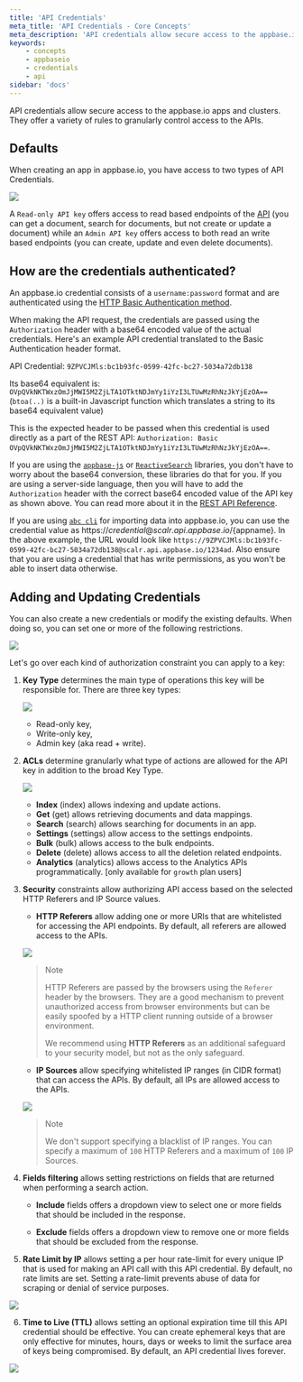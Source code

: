 ```yaml
---
title: 'API Credentials'
meta_title: 'API Credentials - Core Concepts'
meta_description: 'API credentials allow secure access to the appbase.io apps and clusters.'
keywords:
    - concepts
    - appbaseio
    - credentials
    - api
sidebar: 'docs'
---
```


API credentials allow secure access to the appbase.io apps and clusters. They offer a variety of rules to granularly control access to the APIs.

## Defaults

When creating an app in appbase.io, you have access to two types of API Credentials.

![](https://i.imgur.com/hkMdS7u.png)

A `Read-only API key` offers access to read based endpoints of the [API](https://rest.appbase.io) (you can get a document, search for documents, but not create or update a document) while an `Admin API key` offers access to both read an write based endpoints (you can create, update and even delete documents).

## How are the credentials authenticated?

An appbase.io credential consists of a `username:password` format and are authenticated using the [HTTP Basic Authentication method](https://en.wikipedia.org/wiki/Basic_access_authentication).

When making the API request, the credentials are passed using the `Authorization` header with a base64 encoded value of the actual credentials. Here's an example API credential translated to the Basic Authentication header format.

API Credential: `9ZPVCJMls:bc1b93fc-0599-42fc-bc27-5034a72db138`

Its base64 equivalent is: `OVpQVkNKTWxzOmJjMWI5M2ZjLTA1OTktNDJmYy1iYzI3LTUwMzRhNzJkYjEzOA==` (`btoa(..)` is a built-in Javascript function which translates a string to its base64 equivalent value)

This is the expected header to be passed when this credential is used directly as a part of the REST API: `Authorization: Basic OVpQVkNKTWxzOmJjMWI5M2ZjLTA1OTktNDJmYy1iYzI3LTUwMzRhNzJkYjEzOA==`.

If you are using the [`appbase-js`](/api/javascript/quickstart/) or [`ReactiveSearch`](/docs/reactivesearch/v3/overview/quickstart/) libraries, you don't have to worry about the base64 conversion, these libraries do that for you. If you are using a server-side language, then you will have to add the `Authorization` header with the correct base64 encoded value of the API key as shown above. You can read more about it in the [REST API Reference](https://rest.appbase.io/#authentication).

If you are using [`abc cli`](https://github.com/appbaseio/abc) for importing data into appbase.io, you can use the credential value as https://${credential}@scalr.api.appbase.io/${appname}. In the above example, the URL would look like `https://9ZPVCJMls:bc1b93fc-0599-42fc-bc27-5034a72db138@scalr.api.appbase.io/1234ad`. Also ensure that you are using a credential that has write permissions, as you won't be able to insert data otherwise.

## Adding and Updating Credentials

You can also create a new credentials or modify the existing defaults. When doing so, you can set one or more of the following restrictions.

![](https://i.imgur.com/UlF6rv8.png)

Let's go over each kind of authorization constraint you can apply to a key:

1. **Key Type** determines the main type of operations this key will be responsible for. There are three key types:

    ![](https://i.imgur.com/9IVZjIJ.png)

    - Read-only key,
    - Write-only key,
    - Admin key (aka read + write).

2. **ACLs** determine granularly what type of actions are allowed for the API key in addition to the broad Key Type.

    ![](https://i.imgur.com/FyLWp3e.png)

    - **Index** (index) allows indexing and update actions.
    - **Get** (get) allows retrieving documents and data mappings.
    - **Search** (search) allows searching for documents in an app.
    - **Settings** (settings) allow access to the settings endpoints.
    - **Bulk** (bulk) allows access to the bulk endpoints.
    - **Delete** (delete) allows access to all the deletion related endpoints.
    - **Analytics** (analytics) allows access to the Analytics APIs programmatically. [only available for `growth` plan users]

3)  **Security** constraints allow authorizing API access based on the selected HTTP Referers and IP Source values.

    -   **HTTP Referers** allow adding one or more URIs that are whitelisted for accessing the API endpoints. By default, all referers are allowed access to the APIs.

    ![](https://i.imgur.com/lJjUAUT.png)

    > Note <i class="fa fa-info-circle"></i>
    >
    > HTTP Referers are passed by the browsers using the `Referer` header by the browsers. They are a good mechanism to prevent unauthorized access from browser environments but can be easily spoofed by a HTTP client running outside of a browser environment.
    >
    > We recommend using **HTTP Referers** as an additional safeguard to your security model, but not as the only safeguard.

    -   **IP Sources** allow specifying whitelisted IP ranges (in CIDR format) that can access the APIs. By default, all IPs are allowed access to the APIs.

    ![](https://i.imgur.com/7iEZzsj.png)

    > Note <i class="fa fa-info-circle"></i>
    >
    > We don't support specifying a blacklist of IP ranges. You can specify a maximum of `100` HTTP Referers and a maximum of `100` IP Sources.

4.  **Fields filtering** allows setting restrictions on fields that are returned when performing a search action.

    -   **Include** fields offers a dropdown view to select one or more fields that should be included in the response.

    -   **Exclude** fields offers a dropdown view to remove one or more fields that should be excluded from the response.

5.  **Rate Limit by IP** allows setting a per hour rate-limit for every unique IP that is used for making an API call with this API credential. By default, no rate limits are set. Setting a rate-limit prevents abuse of data for scraping or denial of service purposes.

![](https://i.imgur.com/vt8NUmx.png)

6. **Time to Live (TTL)** allows setting an optional expiration time till this API credential should be effective. You can create ephemeral keys that are only effective for minutes, hours, days or weeks to limit the surface area of keys being compromised. By default, an API credential lives forever.

![](https://i.imgur.com/QXpdEhH.png)

